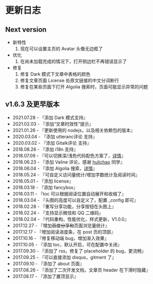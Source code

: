 # 更新日志

## Next version

- 新特性
  1. 现在可以设置主页的 Avatar 头像无边框了
- 优化
  1. 在尚未加载完成的情况下，打开侧边栏不再错误显示了
- 修复
  1. 修复 Dark 模式下文章中表格的颜色
  2. 修复文章页面 License 处原文链接的中文分词断行
  3. 修复在某些页面下打开 Algolia 搜索时，页面可能显示异常的问题

## v1.6.3 及更早版本

- 2021.07.28 - 『添加 Dark 模式支持』
- 2021.02.03 - 『添加“文章时效性”提示』
- 2021.01.26 - 『更新使用的 nodejs，以及相关依赖包的版本』
- 2020.03.04 - 『添加 utteranc评论 支持』
- 2020.03.02 - 『添加 Gitalk评论 支持』
- 2018.08.26 - 『添加 i18n 支持』
- 2018.07.09 - 『可以切换深/浅色代码配色方案了，[详情](https://github.com/fi3ework/hexo-theme-archer/wiki/%E5%88%87%E6%8D%A2%E4%BB%A3%E7%A0%81%E9%85%8D%E8%89%B2%E6%96%B9%E6%A1%88)』
- 2018.06.23 - 『添加 Valine 评论，感谢 [hulichao](https://github.com/fi3ework/hexo-theme-archer/issues/115) 同学』
- 2018.06.04 - 『添加 Algolia 搜索，[详情](https://github.com/fi3ework/hexo-theme-archer/wiki/%E5%90%AF%E7%94%A8-Algolia-%E6%90%9C%E7%B4%A2)』
- 2018.05.24 - 『可自定义访问量统计/增加字数统计及阅读时间』
- 2018.05.01 - 『添加 license』
- 2018.03.18 - 『添加 fancybox』
- 2018.03.11 - 『toc 可以根据阅读位置自动展开和收缩了』
- 2018.03.04 - 『头图的高度可以自定义了，配置 \_config 即可』
- 2018.02.28 - 『重写分享功能，分享按钮在头图上』
- 2018.02.24 - 『支持显示微信和 QQ 二维码』
- 2018.02.04 - 『代码重构，性能优化，样式更新，V1.0.0』
- 2017.12.27 - 『增加~~百度分享和~~页面浏览量统计』
- 2017.12.17 - 『增加阅读进度条，在 post 页的顶部』
- 2017.10.16 - 『修复移动端 bug，增加渐入效果』
- 2017.10.05 - 『添加 toc，默认开启，可在配置中关闭』
- 2017.09.30 - 『添加了 rss，修复了 placeholder 的 bug，更流畅』
- 2017.09.25 - 『可以直接添加 disqus，gitment 了』
- 2017.09.10 - 『添加了 about 页面』
- 2017.08.26 - 『添加了二次开发文档，文章页 header 在下滑时隐藏』
- 2017.08.17 - 『添加了置顶显示』
